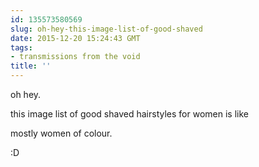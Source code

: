 ```yaml
---
id: 135573580569
slug: oh-hey-this-image-list-of-good-shaved
date: 2015-12-20 15:24:43 GMT
tags:
- transmissions from the void
title: ''
---
```


oh hey.

this image list of good shaved hairstyles for women is like

mostly women of colour.

:D